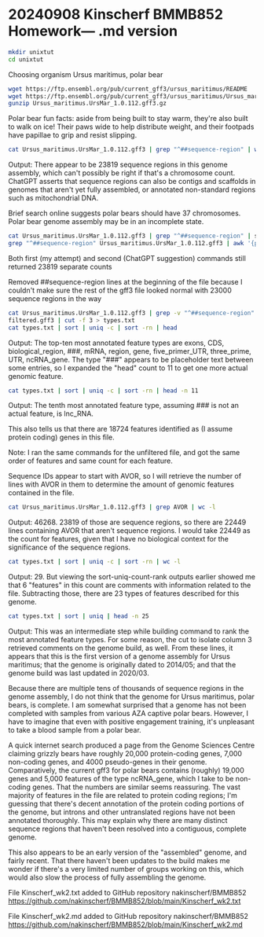 # 20240908 Kinscherf BMMB852 Homework— .md version

```bash
mkdir unixtut
cd unixtut
```

Choosing organism Ursus maritimus, polar bear

```bash
wget https://ftp.ensembl.org/pub/current_gff3/ursus_maritimus/README
wget https://ftp.ensembl.org/pub/current_gff3/ursus_maritimus/Ursus_maritimus.UrsMar_1.0.112.gff3.gz
gunzip Ursus_maritimus.UrsMar_1.0.112.gff3.gz 
```

Polar bear fun facts: aside from being built to stay warm, they're also built to walk on ice! Their paws wide to help distribute weight, and their footpads have papillae to grip and resist slipping.

```bash
cat Ursus_maritimus.UrsMar_1.0.112.gff3 | grep "^##sequence-region" | wc -l
```

Output: There appear to be 23819 sequence regions in this genome assembly, which can't possibly be right if that's a chromosome count. ChatGPT asserts that sequence regions can also be contigs and scaffolds in genomes that aren't yet fully assembled, or annotated non-standard regions such as mitochondrial DNA.

Brief search online suggests polar bears should have 37 chromosomes. Polar bear genome assembly may be in an incomplete state.

```bash
cat Ursus_maritimus.UrsMar_1.0.112.gff3 | grep "^##sequence-region" | sort-uniq-count-rank | wc -l
grep "^##sequence-region" Ursus_maritimus.UrsMar_1.0.112.gff3 | awk '{print $2}' | sort | uniq | wc -l
```
Both first (my attempt) and second (ChatGPT suggestion) commands still returned 23819 separate counts

Removed ##sequence-region lines at the beginning of the file because I couldn't make sure the rest of the gff3 file looked normal with 23000 sequence regions in the way

```bash
cat Ursus_maritimus.UrsMar_1.0.112.gff3 | grep -v "^##sequence-region" > filtered.gff3
filtered.gff3 | cut -f 3 > types.txt
cat types.txt | sort | uniq -c | sort -rn | head
```
Output: The top-ten most annotated feature types are exons, CDS, biological_region, ###, mRNA, region, gene, five_primer_UTR, three_prime, UTR, ncRNA_gene. The type "###" appears to be placeholder text between some entries, so I expanded the "head" count to 11 to get one more actual genomic feature.

```bash
cat types.txt | sort | uniq -c | sort -rn | head -n 11
```
Output: The tenth most annotated feature type, assuming ### is not an actual feature, is lnc_RNA.

This also tells us that there are 18724 features identified as (I assume protein coding) genes in this file.

Note: I ran the same commands for the unfiltered file, and got the same order of features and same count for each feature.

Sequence IDs appear to start with AVOR, so I will retrieve the number of lines with AVOR in them to determine the amount of genomic features contained in the file.

```bash
cat Ursus_maritimus.UrsMar_1.0.112.gff3 | grep AVOR | wc -l
```
Output: 46268. 23819 of those are sequence regions, so there are 22449 lines containing AVOR that aren't sequence regions. I would take 22449 as the count for features, given that I have no biological context for the significance of the sequence regions.

```bash
cat types.txt | sort | uniq -c | sort -rn | wc -l
```
Output: 29. But viewing the sort-uniq-count-rank outputs earlier showed me that 6 "features" in this count are comments with information related to the file. Subtracting those, there are 23 types of features described for this genome.

```bash
cat types.txt | sort | uniq | head -n 25
```
Output: This was an intermediate step while building command to rank the most annotated feature types. For some reason, the cut to isolate column 3 retrieved comments on the genome build, as well. From these lines, it appears that this is the first version of a genome assembly for Ursus maritimus; that the genome is originally dated to 2014/05; and that the genome build was last updated in 2020/03.

Because there are multiple tens of thousands of sequence regions in the genome assembly, I do not think that the genome for Ursus maritimus, polar bears, is complete. I am somewhat surprised that a genome has not been completed with samples from various AZA captive polar bears. However, I have to imagine that even with positive engagement training, it's unpleasant to take a blood sample from a polar bear.

A quick internet search produced a page from the Genome Sciences Centre claiming grizzly bears have roughly 20,000 protein-coding genes, 7,000 non-coding genes, and 4000 pseudo-genes in their genome. Comparatively, the current gff3 for polar bears contains (roughly) 19,000 genes and 5,000 features of the type ncRNA_gene, which I take to be non-coding genes. That the numbers are similar seems reassuring. The vast majority of features in the file are related to protein coding regions; I'm guessing that there's decent annotation of the protein coding portions of the genome, but introns and other untranslated regions have not been annotated thoroughly. This may explain why there are many distinct sequence regions that haven't been resolved into a contiguous, complete genome.

This also appears to be an early version of the "assembled" genome, and fairly recent. That there haven't been updates to the build makes me wonder if there's a very limited number of groups working on this, which would also slow the process of fully assembling the genome.

File Kinscherf_wk2.txt added to GitHub repository nakinscherf/BMMB852
https://github.com/nakinscherf/BMMB852/blob/main/Kinscherf_wk2.txt

File Kinscherf_wk2.md added to GitHub repository nakinscherf/BMMB852
https://github.com/nakinscherf/BMMB852/blob/main/Kinscherf_wk2.md
